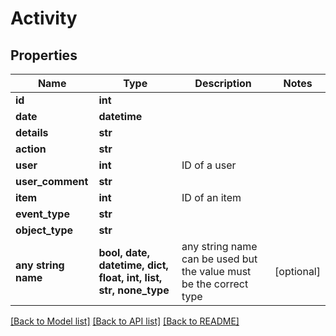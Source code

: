 # Activity


## Properties
Name | Type | Description | Notes
------------ | ------------- | ------------- | -------------
**id** | **int** |  | 
**date** | **datetime** |  | 
**details** | **str** |  | 
**action** | **str** |  | 
**user** | **int** | ID of a user | 
**user_comment** | **str** |  | 
**item** | **int** | ID of an item | 
**event_type** | **str** |  | 
**object_type** | **str** |  | 
**any string name** | **bool, date, datetime, dict, float, int, list, str, none_type** | any string name can be used but the value must be the correct type | [optional]

[[Back to Model list]](../README.md#documentation-for-models) [[Back to API list]](../README.md#documentation-for-api-endpoints) [[Back to README]](../README.md)


